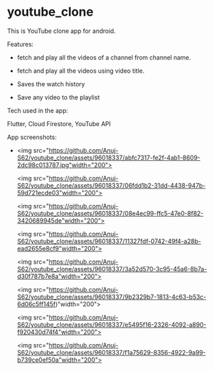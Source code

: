 # youtube_clone
This is YouTube clone app for android.

Features:

  - fetch and play all the videos of a channel from channel name.
  
  - fetch and play all the videos using video title.
  
  - Saves the watch history
  
  - Save any video to the playlist
  
 
Tech used in the app:

  Flutter, Cloud Firestore, YouTube API

App screenshots:

* <img src="https://github.com/Anuj-S62/youtube_clone/assets/96018337/abfc7317-fe2f-4ab1-8609-2dc98c013787.jpg"width="200">
 
  <img src="https://github.com/Anuj-S62/youtube_clone/assets/96018337/06fdd1b2-31dd-4438-947b-59d721ecde03"width="200">
  
  <img src="https://github.com/Anuj-S62/youtube_clone/assets/96018337/08e4ec99-ffc5-47e0-8f82-3420689945de"width="200">
  
  <img src="https://github.com/Anuj-S62/youtube_clone/assets/96018337/11327fdf-0742-49f4-a28b-ead2655e8cf9"width="200">
  
  <img src="https://github.com/Anuj-S62/youtube_clone/assets/96018337/3a52d570-3c95-45a6-8b7a-d30f787b7e8a"width="200">
  
  <img src="https://github.com/Anuj-S62/youtube_clone/assets/96018337/9b2329b7-1813-4c63-b53c-6d06c5ff145f)"width="200">
  
  <img src="https://github.com/Anuj-S62/youtube_clone/assets/96018337/e5495f16-2326-4092-a890-f920430d74f4"width="200">
  
  <img src="https://github.com/Anuj-S62/youtube_clone/assets/96018337/f1a75629-8356-4922-9a99-b739ce0ef50a"width="200">


